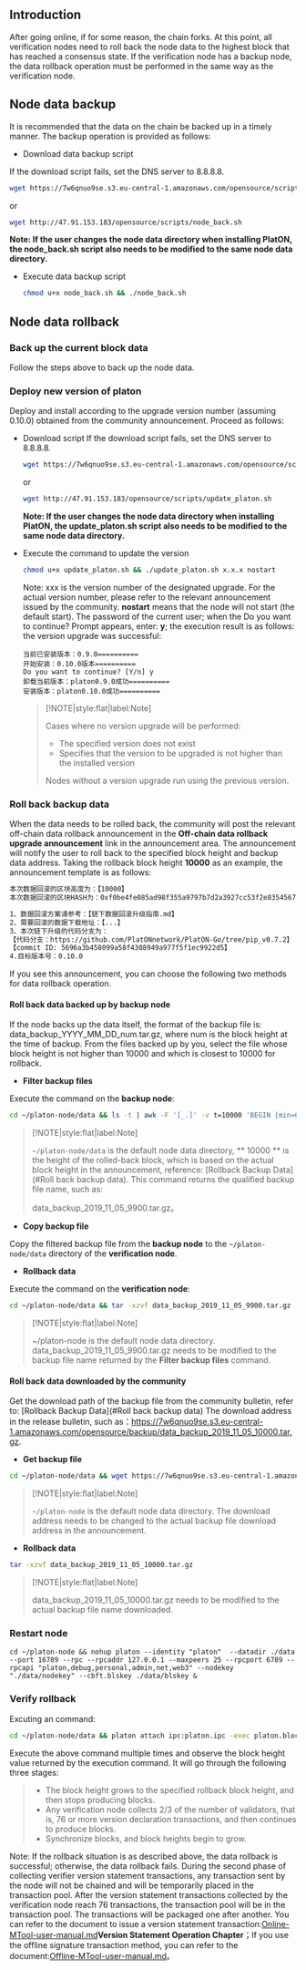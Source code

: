 
## Introduction

After going online, if for some reason, the chain forks. At this point, all verification nodes need to roll back the node data to the highest block that has reached a consensus state. If the verification node has a backup node, the data rollback operation must be performed in the same way as the verification node.

## Node data backup
It is recommended that the data on the chain be backed up in a timely manner. The backup operation is provided as follows:

- Download data backup script

If the download script fails, set the DNS server to 8.8.8.8.

  ```bash
  wget https://7w6qnuo9se.s3.eu-central-1.amazonaws.com/opensource/scripts/node_back.sh
  ```

  or

  ```bash
  wget http://47.91.153.183/opensource/scripts/node_back.sh
  ```

  **Note: If the user changes the node data directory when installing PlatON, the node_back.sh script also needs to be modified to the same node data directory.**

- Execute data backup script

  ```bash
  chmod u+x node_back.sh && ./node_back.sh
  ```


## Node data rollback

### Back up the current block data
Follow the steps above to back up the node data.

### Deploy new version of platon

Deploy and install according to the upgrade version number (assuming 0.10.0) obtained from the community announcement. Proceed as follows:

- Download script
If the download script fails, set the DNS server to 8.8.8.8.

  ```bash
  wget https://7w6qnuo9se.s3.eu-central-1.amazonaws.com/opensource/scripts/update_platon.sh
  ```

  or

  ```bash
  wget http://47.91.153.183/opensource/scripts/update_platon.sh
  ```

  **Note: If the user changes the node data directory when installing PlatON, the update_platon.sh script also needs to be modified to the same node data directory.**

- Execute the command to update the version

  ```bash
  chmod u+x update_platon.sh && ./update_platon.sh x.x.x nostart 
  ```

  Note: xxx is the version number of the designated upgrade. For the actual version number, please refer to the relevant announcement issued by the community. **nostart** means that the node will not start (the default start). The password of the current user; when the Do you want to continue? Prompt appears, enter: **y**; the execution result is as follows: the version upgrade was successful:

  ```
  当前已安装版本：0.9.0==========
  开始安装：0.10.0版本==========
  Do you want to continue? [Y/n] y
  卸载当前版本：platon0.9.0成功==========
  安装版本：platon0.10.0成功==========
  ```
  
  > [!NOTE|style:flat|label:Note]
  >
  >Cases where no version upgrade will be performed:
  >
  > - The specified version does not exist
  > - Specifies that the version to be upgraded is not higher than the installed version
  >
  >Nodes without a version upgrade run using the previous version.

### Roll back backup data

When the data needs to be rolled back, the community will post the relevant off-chain data rollback announcement in the **Off-chain data rollback upgrade announcement** link in the announcement area. The announcement will notify the user to roll back to the specified block height and backup data address. Taking the rollback block height **10000** as an example, the announcement template is as follows:

```bash
本次数据回滚的区块高度为：【10000】
本次数据回滚的区块HASH为：0xf0be4fe085ad98f355a9797b7d2a3927cc53f2e8354567f6142ab8b954572b3c

1、数据回滚方案请参考：【链下数据回滚升级指南.md】
2、需要回滚的数据下载地址：【...】
3、本次链下升级的代码分支为：
【代码分支：https://github.com/PlatONnetwork/PlatON-Go/tree/pip_v0.7.2】
【commit ID: 5696a3b458099a58f4308949a977f5f1ec9922d5】
4.目标版本号：0.10.0
```

If you see this announcement, you can choose the following two methods for data rollback operation.

####  **Roll back data backed up by backup node**

If the node backs up the data itself, the format of the backup file is: data_backup_YYYY_MM_DD_num.tar.gz, where num is the block height at the time of backup. From the files backed up by you, select the file whose block height is not higher than 10000 and which is closest to 10000 for rollback.

* **Filter backup files**

Execute the command on the **backup node**:

```bash
cd ~/platon-node/data && ls -t | awk -F '[_.]' -v t=10000 'BEGIN {min=65535} {d=t-$6; if(d>=0 && min>d){min=d;minfile=$0;}} END {print minfile}'
```
> [!NOTE|style:flat|label:Note]
>
> `~/platon-node/data` is the default node data directory, ** 10000 ** is the height of the rolled-back block, which is based on the actual block height in the announcement, reference: [Rollback Backup Data](#Roll back backup data). This command returns the qualified backup file name, such as:
>
> data_backup_2019_11_05_9900.tar.gz。

* **Copy backup file**

Copy the filtered backup file from the **backup node** to the `~/platon-node/data` directory of the **verification node**.

* **Rollback data**

Execute the command on the **verification node**:
```bash
cd ~/platon-node/data && tar -xzvf data_backup_2019_11_05_9900.tar.gz
```
> [!NOTE|style:flat|label:Note]
>
> ~/platon-node is the default node data directory. data_backup_2019_11_05_9900.tar.gz needs to be modified to the backup file name returned by the **Filter backup files** command.

#### Roll back data downloaded by the community

Get the download path of the backup file from the community bulletin, refer to: [Rollback Backup Data](#Roll back backup data) The download address in the release bulletin, such as：https://7w6qnuo9se.s3.eu-central-1.amazonaws.com/opensource/backup/data_backup_2019_11_05_10000.tar.gz.

* **Get backup file**

```bash
cd ~/platon-node/data && wget https://7w6qnuo9se.s3.eu-central-1.amazonaws.com/opensource/backup/data_backup_2019_11_05_10000.tar.gz
```
> [!NOTE|style:flat|label:Note]
>
> `~/platon-node` is the default node data directory. The download address needs to be changed to the actual backup file download address in the announcement.

* **Rollback data**

```bash
tar -xzvf data_backup_2019_11_05_10000.tar.gz
```

> [!NOTE|style:flat|label:Note]
>
> data_backup_2019_11_05_10000.tar.gz needs to be modified to the actual backup file name downloaded.

### Restart node

```shell
cd ~/platon-node && nohup platon --identity "platon"  --datadir ./data --port 16789 --rpc --rpcaddr 127.0.0.1 --maxpeers 25 --rpcport 6789 --rpcapi "platon,debug,personal,admin,net,web3" --nodekey "./data/nodekey" --cbft.blskey ./data/blskey &
```

### Verify rollback

Excuting an command:

```bash
cd ~/platon-node/data && platon attach ipc:platon.ipc -exec platon.blockNumber
```

Execute the above command multiple times and observe the block height value returned by the execution command. It will go through the following three stages:

>- The block height grows to the specified rollback block height, and then stops producing blocks.
>- Any verification node collects 2/3 of the number of validators, that is, 76 or more version declaration transactions, and then continues to produce blocks.
>- Synchronize blocks, and block heights begin to grow.

Note: If the rollback situation is as described above, the data rollback is successful; otherwise, the data rollback fails. During the second phase of collecting verifier version statement transactions, any transaction sent by the node will not be chained and will be temporarily placed in the transaction pool. After the version statement transactions collected by the verification node reach 76 transactions, the transaction pool will be in the transaction pool. The transactions will be packaged one after another. You can refer to the document to issue a version statement transaction:[Online-MTool-user-manual.md](zh-cn/Tool/[English]-Online-MTool-user-manual.md)**Version Statement Operation Chapter**；If you use the offline signature transaction method, you can refer to the document:[Offline-MTool-user-manual.md](zh-cn/Tool/[English]-Offline-MTool-user-manual.md)。

